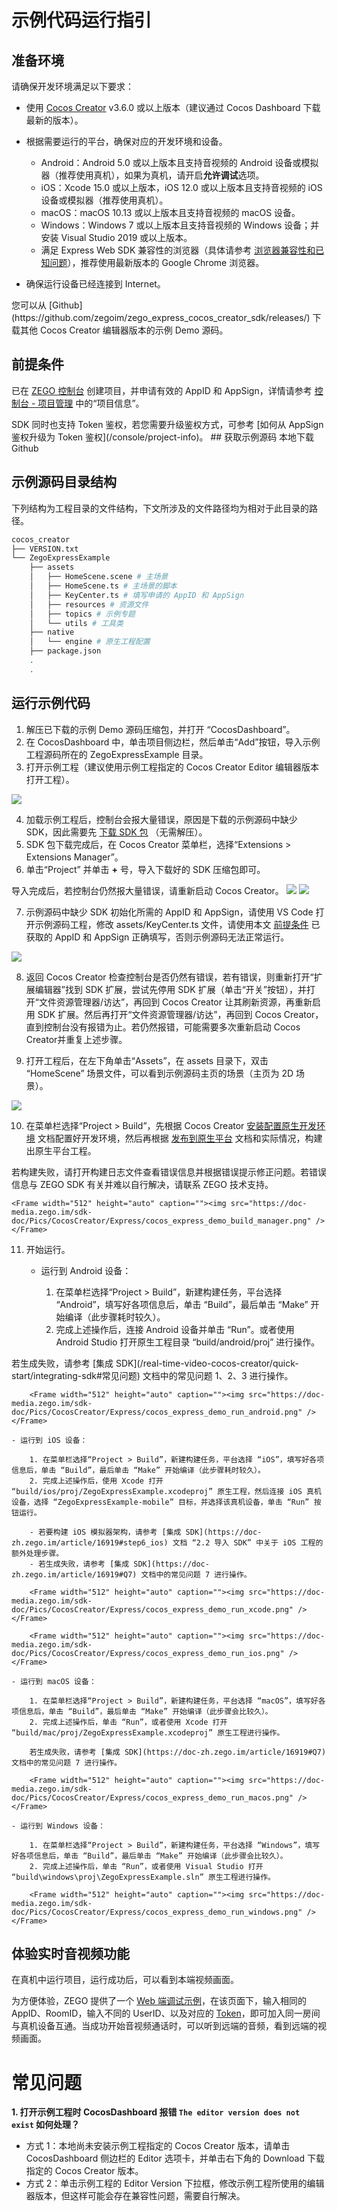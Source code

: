 # 示例代码运行指引

## 准备环境

请确保开发环境满足以下要求：

- 使用 [Cocos Creator](https://www.cocos.com/creator-download) v3.6.0 或以上版本（建议通过 Cocos Dashboard 下载最新的版本）。

- 根据需要运行的平台，确保对应的开发环境和设备。
  - Android：Android 5.0 或以上版本且支持音视频的 Android 设备或模拟器（推荐使用真机），如果为真机，请开启**允许调试**选项。
  - iOS：Xcode 15.0 或以上版本，iOS 12.0 或以上版本且支持音视频的 iOS 设备或模拟器（推荐使用真机）。
  - macOS：macOS 10.13 或以上版本且支持音视频的 macOS 设备。
  - Windows：Windows 7 或以上版本且支持音视频的 Windows 设备；并安装 Visual Studio 2019 或以上版本。
  - 满足 Express Web SDK 兼容性的浏览器（具体请参考 [浏览器兼容性和已知问题](/real-time-video-web/introduction/browser-restrictions)），推荐使用最新版本的 Google Chrome 浏览器。
- 确保运行设备已经连接到 Internet。

<Note title="说明">
您可以从 [Github](https://github.com/zegoim/zego_express_cocos_creator_sdk/releases/) 下载其他 Cocos Creator 编辑器版本的示例 Demo 源码。
</Note>



## 前提条件

已在 [ZEGO 控制台](https://console.zego.im) 创建项目，并申请有效的 AppID 和 AppSign，详情请参考 [控制台 - 项目管理](/console/project-info) 中的“项目信息”。

<Warning title="注意">
SDK 同时也支持 Token 鉴权，若您需要升级鉴权方式，可参考 [如何从 AppSign 鉴权升级为 Token 鉴权](/console/project-info)。
</Warning>
## 获取示例源码
<CardGroup cols={2}>
<Card title="示例源码" href="https://artifact-demo.zego.im/express/example/video/cocos_creator/ZegoExpressDemo_cocos_creator.zip" target="_blank">
本地下载
</Card>
<Card title="示例源码"  href="https://github.com/zegoim/zego_express_cocos_creator_sdk/releases/" target="_blank">
Github
</Card>
</CardGroup>

## 示例源码目录结构

下列结构为工程目录的文件结构，下文所涉及的文件路径均为相对于此目录的路径。

```bash
cocos_creator
├── VERSION.txt
└── ZegoExpressExample
    ├── assets
    │   ├── HomeScene.scene # 主场景
    │   ├── HomeScene.ts # 主场景的脚本
    │   ├── KeyCenter.ts # 填写申请的 AppID 和 AppSign
    │   ├── resources # 资源文件
    │   ├── topics # 示例专题
    │   └── utils # 工具类
    ├── native
    │   └── engine # 原生工程配置
    ├── package.json
    .
    .
```

## 运行示例代码

1. 解压已下载的示例 Demo 源码压缩包，并打开 “CocosDashboard”。
2. 在 CocosDashboard 中，单击项目侧边栏，然后单击“Add”按钮，导入示例工程源码所在的 ZegoExpressExample 目录。
3. 打开示例工程（建议使用示例工程指定的 Cocos Creator Editor 编辑器版本打开工程）。

<Frame width="512" height="auto" caption=""><img src="https://doc-media.zego.im/sdk-doc/Pics/CocosCreator/Express/cocos_express_demo_add_project.png" /></Frame>

4. 加载示例工程后，控制台会报大量错误，原因是下载的示例源码中缺少 SDK，因此需要先 [下载 SDK 包](https://doc-zh.zego.im/article/16904) （无需解压）。
5. SDK 包下载完成后，在 Cocos Creator 菜单栏，选择“Extensions > Extensions Manager”。
6. 单击“Project” 并单击 **+** 号，导入下载好的 SDK 压缩包即可。

<Warning title="注意">
导入完成后，若控制台仍然报大量错误，请重新启动 Cocos Creator。
</Warning>



<Frame width="512" height="auto" caption=""><img src="https://doc-media.zego.im/sdk-doc/Pics/CocosCreator/Express/cocos_express_demo_extension_manager.png" /></Frame>

<Frame width="512" height="auto" caption=""><img src="https://doc-media.zego.im/sdk-doc/Pics/CocosCreator/Express/cocos_express_demo_import_sdk.png" /></Frame>

7. 示例源码中缺少 SDK 初始化所需的 AppID 和 AppSign，请使用 VS Code 打开示例源码工程，修改 assets/KeyCenter.ts 文件，请使用本文 [前提条件](https://doc-zh.zego.im/article/16918#1_2) 已获取的 AppID 和 AppSign 正确填写，否则示例源码无法正常运行。

<Frame width="512" height="auto" caption=""><img src="https://doc-media.zego.im/sdk-doc/Pics/CocosCreator/Express/cocos_express_demo_key_center.png" /></Frame>

8. 返回 Cocos Creator 检查控制台是否仍然有错误，若有错误，则重新打开“扩展编辑器”找到 SDK 扩展，尝试先停用 SDK 扩展（单击“开关”按钮），并打开“文件资源管理器/访达”，再回到 Cocos Creator 让其刷新资源，再重新启用 SDK 扩展。然后再打开“文件资源管理器/访达”，再回到 Cocos Creator，直到控制台没有报错为止。若仍然报错，可能需要多次重新启动 Cocos Creator并重复上述步骤。

9. 打开工程后，在左下角单击“Assets”，在 assets 目录下，双击 “HomeScene” 场景文件，可以看到示例源码主页的场景（主页为 2D 场景）。

<Frame width="512" height="auto" caption=""><img src="https://doc-media.zego.im/sdk-doc/Pics/CocosCreator/Express/cocos_express_demo_home_scene.png" /></Frame>

10. 在菜单栏选择“Project > Build”，先根据 Cocos Creator [安装配置原生开发环境](https://docs.cocos.com/creator/manualhttps://doc-zh.zego.im/article/editor/publish/setup-native-development.html) 文档配置好开发环境，然后再根据 [发布到原生平台](https://docs.cocos.com/creator/manualhttps://doc-zh.zego.im/article/editor/publish/native-options.html) 文档和实际情况，构建出原生平台工程。

<Note title="说明">
    若构建失败，请打开构建日志文件查看错误信息并根据错误提示修正问题。若错误信息与 ZEGO SDK 有关并难以自行解决，请联系 ZEGO 技术支持。
</Note>



    <Frame width="512" height="auto" caption=""><img src="https://doc-media.zego.im/sdk-doc/Pics/CocosCreator/Express/cocos_express_demo_build_manager.png" /></Frame>

11. 开始运行。

    - 运行到 Android 设备：

        1. 在菜单栏选择“Project > Build”，新建构建任务，平台选择 “Android”，填写好各项信息后，单击 “Build”，最后单击 “Make” 开始编译（此步骤耗时较久）。
        2. 完成上述操作后，连接 Android 设备并单击 “Run”。或者使用 Android Studio 打开原生工程目录 “build/android/proj” 进行操作。

<Note title="说明">
        若生成失败，请参考 [集成 SDK](/real-time-video-cocos-creator/quick-start/integrating-sdk#常见问题) 文档中的常见问题 1、2、3 进行操作。


</Note>

        <Frame width="512" height="auto" caption=""><img src="https://doc-media.zego.im/sdk-doc/Pics/CocosCreator/Express/cocos_express_demo_run_android.png" /></Frame>

    - 运行到 iOS 设备：

        1. 在菜单栏选择“Project > Build”，新建构建任务，平台选择 “iOS”，填写好各项信息后，单击 “Build”，最后单击 “Make” 开始编译（此步骤耗时较久）。
        2. 完成上述操作后，使用 Xcode 打开 “build/ios/proj/ZegoExpressExample.xcodeproj” 原生工程，然后连接 iOS 真机设备，选择 “ZegoExpressExample-mobile” 目标，并选择该真机设备，单击 “Run” 按钮运行。

<Warning title="注意">


        - 若要构建 iOS 模拟器架构，请参考 [集成 SDK](https://doc-zh.zego.im/article/16919#step6_ios) 文档 “2.2 导入 SDK” 中关于 iOS 工程的额外处理步骤。
        - 若生成失败，请参考 [集成 SDK](https://doc-zh.zego.im/article/16919#Q7) 文档中的常见问题 7 进行操作。


</Warning>



        <Frame width="512" height="auto" caption=""><img src="https://doc-media.zego.im/sdk-doc/Pics/CocosCreator/Express/cocos_express_demo_run_xcode.png" /></Frame>

        <Frame width="512" height="auto" caption=""><img src="https://doc-media.zego.im/sdk-doc/Pics/CocosCreator/Express/cocos_express_demo_run_ios.png" /></Frame>

    - 运行到 macOS 设备：

        1. 在菜单栏选择“Project > Build”，新建构建任务，平台选择 “macOS”，填写好各项信息后，单击 “Build”，最后单击 “Make” 开始编译（此步骤会比较久）。
        2. 完成上述操作后，单击 “Run”，或者使用 Xcode 打开 “build/mac/proj/ZegoExpressExample.xcodeproj” 原生工程进行操作。

<Note title="说明">


        若生成失败，请参考 [集成 SDK](https://doc-zh.zego.im/article/16919#Q7) 文档中的常见问题 7 进行操作。


</Note>



        <Frame width="512" height="auto" caption=""><img src="https://doc-media.zego.im/sdk-doc/Pics/CocosCreator/Express/cocos_express_demo_run_macos.png" /></Frame>

    - 运行到 Windows 设备：

        1. 在菜单栏选择“Project > Build”，新建构建任务，平台选择 “Windows”，填写好各项信息后，单击 “Build”，最后单击 “Make” 开始编译（此步骤会比较久）。
        2. 完成上述操作后，单击 “Run”，或者使用 Visual Studio 打开 “build\windows\proj\ZegoExpressExample.sln” 原生工程进行操作。

        <Frame width="512" height="auto" caption=""><img src="https://doc-media.zego.im/sdk-doc/Pics/CocosCreator/Express/cocos_express_demo_run_windows.png" /></Frame>

## 体验实时音视频功能

在真机中运行项目，运行成功后，可以看到本端视频画面。

为方便体验，ZEGO 提供了一个 [Web 端调试示例](https://zegodev.github.io/zego-express-webrtc-sample/assistDev/index.html)，在该页面下，输入相同的 AppID、RoomID，输入不同的 UserID、以及对应的 [Token](/console/development-assistance/temporary-token)，即可加入同一房间与真机设备互通。当成功开始音视频通话时，可以听到远端的音频，看到远端的视频画面。


# 常见问题

**1. 打开示例工程时 CocosDashboard 报错 `The editor version does not exist` 如何处理？**

- 方式 1：本地尚未安装示例工程指定的 Cocos Creator 版本，请单击 CocosDashboard 侧边栏的 Editor 选项卡，并单击右下角的 Download 下载指定的 Cocos Creator 版本。
- 方式 2：单击示例工程的 Editor Version 下拉框，修改示例工程所使用的编辑器版本，但这样可能会存在兼容性问题，需要自行解决。
